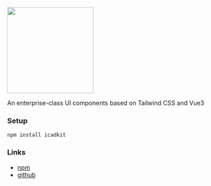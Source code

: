  <a href="https://icad.app">
    <img width="200" src="https://cdn.icad.app/images/icad.svg">
  </a>

An enterprise-class UI components based on Tailwind CSS and Vue3

### Setup
```
npm install icadkit
```

###  Links
- [npm](https://www.npmjs.com/package/icadkit)
- [github](https://icad.app)

